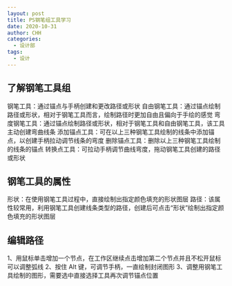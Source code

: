 ```yaml
---
layout: post
title: PS钢笔组工具学习
date: 2020-10-31
author: CHH
categories:
  - 设计部
tags:
  - 设计
---
```


## 了解钢笔工具组

钢笔工具：通过锚点与手柄创建和更改路径或形状
自由钢笔工具：通过锚点绘制路径或形状，相对于钢笔工具而言，绘制路径时更加自由且偏向于手绘的感觉
弯度钢笔工具：通过锚点绘制路径或形状，相对于钢笔工具和自由钢笔工具，该工具主动创建弯曲线条
添加锚点工具：可在以上三种钢笔工具绘制的线条中添加锚点，以创建手柄拉动调节线条的弯度
删除锚点工具：删除以上三种钢笔工具绘制的线条的锚点
转换点工具：可拉动手柄调节曲线弯度，拖动钢笔工具创建的路径或形状

## 钢笔工具的属性

形状：在使用钢笔工具过程中，直接绘制出指定颜色填充的形状图层
路径：该属性较常用，利用钢笔工具创建线条类型的路径，创建后可点击“形状”绘制出指定颜色填充的形状图层

## 编辑路径

1、用鼠标单击增加一个节点，在工作区继续点击增加第二个节点并且不松开鼠标可以调整弧线
2、按住 Alt 键，可调节手柄，一直绘制封闭图形
3、调整用钢笔工具绘制的图形，需要选中直接选择工具再次调节锚点位置
